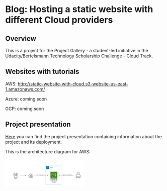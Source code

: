 # Blog: Hosting a static website with different Cloud providers

## Overview

This is a project for the Project Gallery - a student-led initiative in the Udacity/Bertelsmann Technology Scholarship Challenge - Cloud Track.

## Websites with tutorials
AWS: http://static-website-with-cloud.s3-website-us-east-1.amazonaws.com/

Azure: coming soon

GCP: coming soon

## Project presentation
[Here](./project-presentation.pptx) you can find the project presentation containing information about the project and its deployment.

This is the architecture diagram for AWS: <img src="img/aws-architecture-diagram.jpeg" width=50% height=50%>
